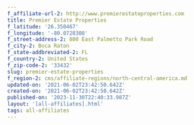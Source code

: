 ```yaml
---
f_affiliate-url-2: http://www.premierestateproperties.com
title: Premier Estate Properties
f_latitude: '26.350467'
f_longitude: '-80.0728308'
f_street-address-2: 800 East Palmetto Park Road­
f_city-2: Boca Raton­
f_state-addbreviated-2: FL­
f_country-2: United States
f_zip-code-2: '33432'
slug: premier-estate-properties
f_region-2: cms/affiliate-regions/north-central-america.md
updated-on: '2021-06-02T23:42:50.642Z'
created-on: '2021-06-02T23:42:50.642Z'
published-on: '2023-11-30T22:40:33.987Z'
layout: '[all-affiliates].html'
tags: all-affiliates
---
```



